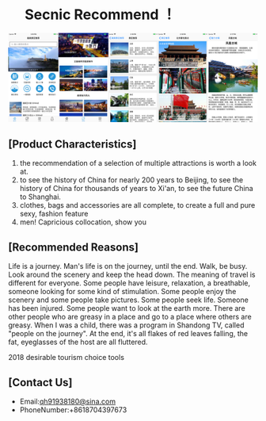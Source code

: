 #       Secnic Recommend ！

![](https://github.com/lilaiwei1236/Lucky/blob/master/Science.png)

## [Product Characteristics]

1. the recommendation of a selection of multiple attractions is worth a look at.
2. to see the history of China for nearly 200 years to Beijing, to see the history of China for thousands of years to Xi'an, to see the future China to Shanghai.
3. clothes, bags and accessories are all complete, to create a full and pure sexy, fashion feature
4. men! Capricious collocation, show you


## [Recommended Reasons]

Life is a journey.
Man's life is on the journey, until the end. Walk, be busy. Look around the scenery and keep the head down. The meaning of travel is different for everyone. Some people have leisure, relaxation, a breathable, someone looking for some kind of stimulation. Some people enjoy the scenery and some people take pictures. Some people seek life. Someone has been injured. Some people want to look at the earth more. There are other people who are greasy in a place and go to a place where others are greasy. When I was a child, there was a program in Shandong TV, called "people on the journey". At the end, it's all flakes of red leaves falling, the fat, eyeglasses of the host are all fluttered.

2018 desirable tourism choice tools
## [Contact Us]

* Email:qh91938180@sina.com
* PhoneNumber:+8618704397673
